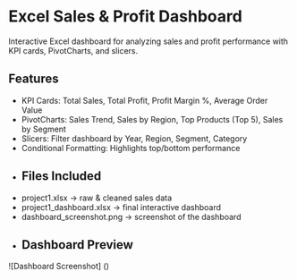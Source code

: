 # Excel Sales & Profit Dashboard
Interactive Excel dashboard for analyzing sales and profit performance with KPI cards, PivotCharts, and slicers.
## Features
- KPI Cards: Total Sales, Total Profit, Profit Margin %, Average Order Value
- PivotCharts: Sales Trend, Sales by Region, Top Products (Top 5), Sales by Segment
- Slicers: Filter dashboard by Year, Region, Segment, Category
- Conditional Formatting: Highlights top/bottom performance
- ## Files Included
- project1.xlsx → raw & cleaned sales data
- project1_dashboard.xlsx → final interactive dashboard
- dashboard_screenshot.png → screenshot of the dashboard
- ## Dashboard Preview

![Dashboard Screenshot]
()
